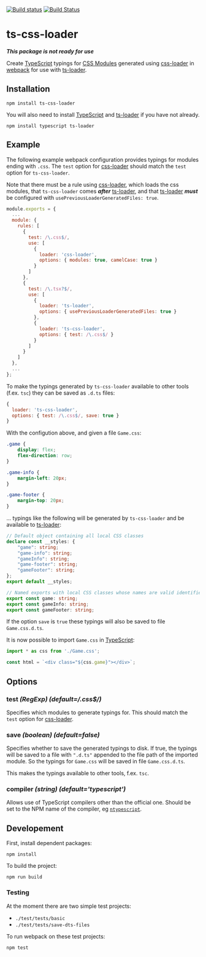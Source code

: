 [![Build status](https://ci.appveyor.com/api/projects/status/c3oxe4mrxd8spjn2/branch/master?svg=true)](https://ci.appveyor.com/project/MortenHoustonLudvigsen/ts-css-loader/branch/master) [![Build Status](https://travis-ci.org/MortenHoustonLudvigsen/ts-css-loader.svg?branch=master)](https://travis-ci.org/MortenHoustonLudvigsen/ts-css-loader)
# ts-css-loader

**_This package is not ready for use_**

Create [TypeScript](http://www.typescriptlang.org/) typings for [CSS Modules](https://github.com/css-modules/css-modules) generated using [css-loader](https://github.com/webpack-contrib/css-loader) in [webpack](https://webpack.js.org/) for use with [ts-loader](https://github.com/TypeStrong/ts-loader).

## Installation

```
npm install ts-css-loader
```

You will also need to install [TypeScript](http://www.typescriptlang.org/) and [ts-loader](https://github.com/TypeStrong/ts-loader) if you have not already.

```
npm install typescript ts-loader
```

## Example

The following example webpack configuration provides typings for modules ending with `.css`. The `test` option for [css-loader](https://github.com/webpack-contrib/css-loader) should match the `test` option for `ts-css-loader`.

Note that there must be a rule using [css-loader](https://github.com/webpack-contrib/css-loader), which loads the css modules, that `ts-css-loader` comes **_after_** [ts-loader](https://github.com/TypeStrong/ts-loader), and that [ts-loader](https://github.com/TypeStrong/ts-loader) **_must_** be configured with `usePreviousLoaderGeneratedFiles: true`.

```js
module.exports = {
  ...
  module: {
    rules: [
      {
        test: /\.css$/,
        use: [
          {
            loader: 'css-loader',
            options: { modules: true, camelCase: true }
          }
        ]
      },
      {
        test: /\.tsx?$/,
        use: [
          {
            loader: 'ts-loader',
            options: { usePreviousLoaderGeneratedFiles: true }
          },
          {
            loader: 'ts-css-loader',
            options: { test: /\.css$/ }
          }
        ]
      }
    ]
  },
  ...
};
```

To make the typings generated by `ts-css-loader` available to other tools (f.ex. `tsc`) they can be saved as `.d.ts` files:

```js
{
  loader: 'ts-css-loader',
  options: { test: /\.css$/, save: true }
}
```

With the configution above, and given a file `Game.css`:

```css
.game {
    display: flex;
    flex-direction: row;
}

.game-info {
    margin-left: 20px;
}

.game-footer {
    margin-top: 20px;
}
```

... typings like the following will be generated by `ts-css-loader` and be available to [ts-loader](https://github.com/TypeStrong/ts-loader):

```typescript
// Default object containing all local CSS classes
declare const __styles: {
    "game": string;
    "game-info": string;
    "gameInfo": string;
    "game-footer": string;
    "gameFooter": string;
};
export default __styles;

// Named exports with local CSS classes whose names are valid identifiers
export const game: string;
export const gameInfo: string;
export const gameFooter: string;
```

If the option `save` is `true` these typings will also be saved to file `Game.css.d.ts`.

It is now possible to import `Game.css` in [TypeScript](http://www.typescriptlang.org/):

```typescript
import * as css from './Game.css';

const html = `<div class="${css.game}"></div>`;
```

## Options

### test _(RegExp) (default=/\.css$/)_

Specifies which modules to generate typings for. This should match the `test` option for [css-loader](https://github.com/webpack-contrib/css-loader).

### save _(boolean) (default=false)_

Specifies whether to save the generated typings to disk. If true, the typings will be saved to a file with `".d.ts"` appended to the file path of the imported module. So the typings for `Game.css` will be saved in file `Game.css.d.ts`.

This makes the typings available to other tools, f.ex. `tsc`.

### compiler _(string) (default='typescript')_

Allows use of TypeScript compilers other than the official one. Should be set to the NPM name of the compiler, eg [`ntypescript`](https://github.com/basarat/ntypescript).


## Developement

First, install dependent packages:

```
npm install
```

To build the project:

```
npm run build
```

### Testing

At the moment there are two simple test projects:

* `./test/tests/basic`
* `./test/tests/save-dts-files`

To run webpack on these test projects:

```
npm test
```
